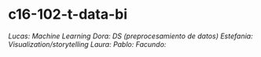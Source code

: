 # c16-102-t-data-bi

*Lucas: Machine Learning*
*Dora: DS (preprocesamiento de datos)*
*Estefania: Visualization/storytelling*
*Laura:*
*Pablo:*
*Facundo:*

